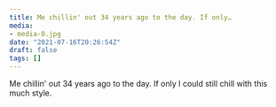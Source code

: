 ```yaml
---
title: Me chillin' out 34 years ago to the day. If only…
media:
- media-0.jpg
date: "2021-07-16T20:26:54Z"
draft: false
tags: []
---
```

Me chillin' out 34 years ago to the day. If only I could still chill with this much style.
